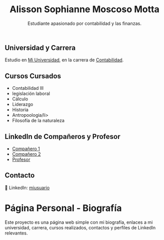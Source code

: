 <!DOCTYPE html>
<html lang="es">
<head>
  <meta name="google-site-verification" content="49v4F8Lx5MG__seIU8Mzm2su51FrDozsaQm5kIeg-x8" />
  <meta charset="UTF-8" />
  <meta name="viewport" content="width=device-width, initial-scale=1.0"/>
  <title>Alisson Sophianne Moscoso Motta</title>
  <link rel="stylesheet" href="styles.css" />
</head>
<body>
  <header>
    <h1>Alisson Sophianne Moscoso Motta</h1>
    <p>Estudiante apasionado por contabilidad y las finanzas.</p>
  </header>

  <section>
    <h2>Universidad y Carrera</h2>
    <p>Estudio en <a href="https://ucsp.edu.pe">Mi Universidad</a>, en la carrera de <a href="https://ucsp.edu.pe/carreras/contabilidad/="_blank">Contabilidad</a>.</p>
  </section>

  <section>
    <h2>Cursos Cursados</h2>
    <ul>
      <li>Contabilidad III</li>
      <li>legislación laboral</li>
      <li>Cálculo</li>
      <li>Liderazgo</li>
      <li>Historia</li>
      <li>Antropoologia/li>
      <li>Filosofía de la naturaleza</li>
    </ul>
  </section>

  <section>
    <h2>LinkedIn de Compañeros y Profesor</h2>
    <ul>
      <li><a href="https://www.linkedin.com/in/adrianan-nicol-cabana-gamarra" target="_blank">Compañero 1</a></li>
      <li><a href="https://www.linkedin.com/in/luz-rosario-sumari-carlosviza" target="_blank">Compañero 2</a></li>
      <li><a href="https://www.linkedin.com/in/ecuadrosv" target="_blank">Profesor</a></li>
    </ul>
  </section>

  <section>
    <h2>Contacto</h2>
    <p>💼 LinkedIn: <a href="https://www.linkedin.com/in/alisson-moscoso-motta" target="_blank">miusuario</a></p>
  </section>
</body>
</html>

# Página Personal - Biografía

Este proyecto es una página web simple con mi biografía, enlaces a mi universidad, carrera, cursos realizados, contactos y perfiles de LinkedIn relevantes.

